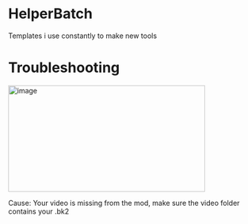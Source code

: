 # HelperBatch

Templates i use constantly to make new tools


# Troubleshooting

<img width="397" height="215" alt="image" src="https://github.com/user-attachments/assets/22e129c0-cb9d-42a6-95d2-19c1fb2b1610" />

Cause: Your video is missing from the mod, make sure the video folder contains your .bk2
